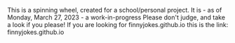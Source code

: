 This is a spinning wheel, created for a school/personal project. It is - as of Monday, March 27, 2023 - a work-in-progress Please don't judge, and take a look if you please!
If you are looking for finnyjokes.github.io this is the link: finnyjokes.github.io